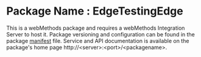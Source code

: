 # Package Name : EdgeTestingEdge
This is a webMethods package and requires a webMethods Integration Server to host it. Package versioning and configuration can be found in the package [manifest](./EdgeTestingEdge/manifest.v3) file. Service and API documentation is available on the package's home page http://&lt;server&gt;:&lt;port&gt;/&lt;packagename>.
